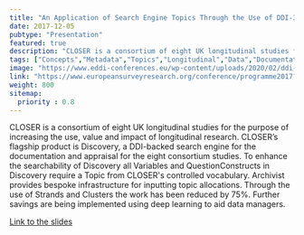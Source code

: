 ```yaml
---
title: "An Application of Search Engine Topics Through the Use of DDI-3.2 Concepts"
date: 2017-12-05
pubtype: "Presentation"
featured: true
description: "CLOSER is a consortium of eight UK longitudinal studies for the purpose of increasing the use, value and impact of longitudinal research. CLOSER’s flagship product is Discovery, a DDI-backed search engine for the documentation and appraisal for the eight consortium studies. To enhance the searchability of Discovery all Variables and QuestionConstructs in Discovery require a Topic from CLOSER's controlled vocabulary. Archivist provides bespoke infrastructure for inputting topic allocations. Through the use of Strands and Clusters the work has been reduced by 75%. Further savings are being implemented using deep learning to aid data managers."
tags: ["Concepts","Metadata","Topics","Longitudinal","Data","Documentation","EDDI"]
image: "https://www.eddi-conferences.eu/wp-content/uploads/2020/02/ddi-logo-r.png"
link: "https://www.europeansurveyresearch.org/conference/programme2017?sess=48#695"
weight: 800
sitemap:
  priority : 0.8
---
```


CLOSER is a consortium of eight UK longitudinal studies for the purpose of increasing the use, value and impact of longitudinal research. CLOSER’s flagship product is Discovery, a DDI-backed search engine for the documentation and appraisal for the eight consortium studies. To enhance the searchability of Discovery all Variables and QuestionConstructs in Discovery require a Topic from CLOSER's controlled vocabulary. Archivist provides bespoke infrastructure for inputting topic allocations. Through the use of Strands and Clusters the work has been reduced by 75%. Further savings are being implemented using deep learning to aid data managers.

[Link to the slides](https://zenodo.org/record/1134533/files/Poynter_Search%20Engine%20Topics.pdf)